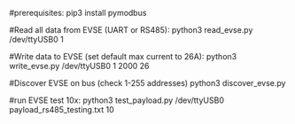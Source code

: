 
#prerequisites:
pip3 install pymodbus

#Read all data from EVSE (UART or RS485):
python3 read_evse.py /dev/ttyUSB0 1

#Write data to EVSE (set default max current to 26A):
python3 write_evse.py /dev/ttyUSB0 1 2000 26

#Discover EVSE on bus (check 1-255 addresses)
python3 discover_evse.py

#run EVSE test 10x:
python3 test_payload.py /dev/ttyUSB0 payload_rs485_testing.txt 10
